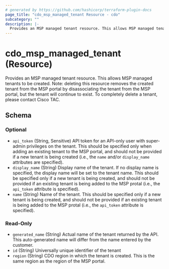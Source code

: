 ```yaml
---
# generated by https://github.com/hashicorp/terraform-plugin-docs
page_title: "cdo_msp_managed_tenant Resource - cdo"
subcategory: ""
description: |-
  Provides an MSP managed tenant resource. This allows MSP managed tenants to be created. Note: deleting this resource removes the created tenant from the MSP portal by disassociating the tenant from the MSP portal, but the tenant will continue to exist. To completely delete a tenant, please contact Cisco TAC.
---
```


# cdo_msp_managed_tenant (Resource)

Provides an MSP managed tenant resource. This allows MSP managed tenants to be created. Note: deleting this resource removes the created tenant from the MSP portal by disassociating the tenant from the MSP portal, but the tenant will continue to exist. To completely delete a tenant, please contact Cisco TAC.



<!-- schema generated by tfplugindocs -->
## Schema

### Optional

- `api_token` (String, Sensitive) API token for an API-only user with super-admin privileges on the tenant. This should be specified only when adding an existing tenant to the MSP portal, and should not be provided if a new tenant is being created (i.e., the `name` and/or `display_name` attributes are specified).
- `display_name` (String) Display name of the tenant. If no display name is specified, the display name will be set to the tenant name. This should be specified only if a new tenant is being created, and should not be provided if an existing tenant is being added to the MSP protal (i.e., the `api_token` attribute is specified).
- `name` (String) Name of the tenant. This should be specified only if a new tenant is being created, and should not be provided if an existing tenant is being added to the MSP protal (i.e., the `api_token` attribute is specified).

### Read-Only

- `generated_name` (String) Actual name of the tenant returned by the API. This auto-generated name will differ from the name entered by the customer.
- `id` (String) Universally unique identifier of the tenant
- `region` (String) CDO region in which the tenant is created. This is the same region as the region of the MSP portal.
